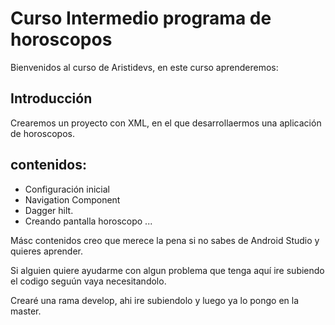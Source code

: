 # Curso Intermedio programa de horoscopos

Bienvenidos al curso de Aristidevs, en este curso aprenderemos:

## Introducción

Crearemos un proyecto con XML, en el que desarrollaermos una aplicación de horoscopos.

## contenidos:

- Configuración inicial
- Navigation Component
- Dagger hilt.
- Creando pantalla horoscopo
  ...

Másc contenidos creo que merece la pena si no sabes de Android Studio y quieres aprender.

Si alguien quiere ayudarme con algun problema que tenga aquí ire subiendo el codigo seguún vaya necesitandolo.

Crearé una rama develop, ahi ire subiendolo y luego ya lo pongo en la master.
